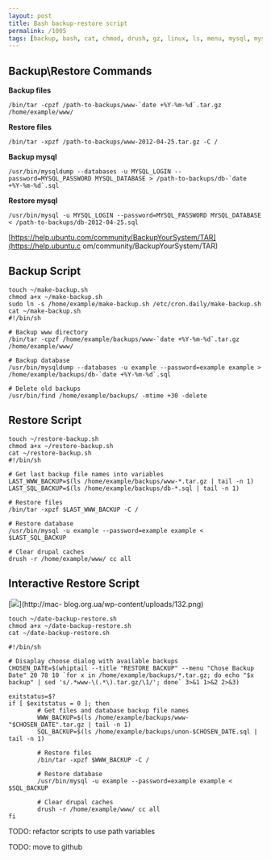 ```yaml
---
layout: post
title: Bash backup-restore script
permalink: /1005
tags: [backup, bash, cat, chmod, drush, gz, linux, ls, menu, mysql, mysqldump, restore, script, sed, sh, tail, tar, touch, ubuntu, var, variable, whiptail]
---
```


## Backup\Restore Commands

**Backup files**

    /bin/tar -cpzf /path-to-backups/www-`date +%Y-%m-%d`.tar.gz /home/example/www/

**Restore files**

    /bin/tar -xpzf /path-to-backups/www-2012-04-25.tar.gz -C /

**Backup mysql**

    /usr/bin/mysqldump --databases -u MYSQL_LOGIN --password=MYSQL_PASSWORD MYSQL_DATABASE > /path-to-backups/db-`date +%Y-%m-%d`.sql

**Restore mysql**

    /usr/bin/mysql -u MYSQL_LOGIN --password=MYSQL_PASSWORD MYSQL_DATABASE < /path-to-backups/db-2012-04-25.sql

[https://help.ubuntu.com/community/BackupYourSystem/TAR](https://help.ubuntu.c
om/community/BackupYourSystem/TAR)

## Backup Script

    touch ~/make-backup.sh
    chmod a+x ~/make-backup.sh
    sudo ln -s /home/example/make-backup.sh /etc/cron.daily/make-backup.sh
    cat ~/make-backup.sh
    #!/bin/sh

    # Backup www directory
    /bin/tar -cpzf /home/example/backups/www-`date +%Y-%m-%d`.tar.gz /home/example/www/

    # Backup database
    /usr/bin/mysqldump --databases -u example --password=example example > /home/example/backups/db-`date +%Y-%m-%d`.sql

    # Delete old backups
    /usr/bin/find /home/example/backups/ -mtime +30 -delete

## Restore Script

    touch ~/restore-backup.sh
    chmod a+x ~/restore-backup.sh
    cat ~/restore-backup.sh
    #!/bin/sh

    # Get last backup file names into variables
    LAST_WWW_BACKUP=$(ls /home/example/backups/www-*.tar.gz | tail -n 1)
    LAST_SQL_BACKUP=$(ls /home/example/backups/db-*.sql | tail -n 1)

    # Restore files
    /bin/tar -xpzf $LAST_WWW_BACKUP -C /

    # Restore database
    /usr/bin/mysql -u example --password=example example < $LAST_SQL_BACKUP

    # Clear drupal caches
    drush -r /home/example/www/ cc all

## Interactive Restore Script

[![](http://mac-blog.org.ua/wp-content/uploads/132-300x188.png)](http://mac-
blog.org.ua/wp-content/uploads/132.png)

    touch ~/date-backup-restore.sh
    chmod a+x ~/date-backup-restore.sh
    cat ~/date-backup-restore.sh

    #!/bin/sh

    # Disaplay choose dialog with available backups
    CHOSEN_DATE=$(whiptail --title "RESTORE BACKUP" --menu "Chose Backup Date" 20 78 10 `for x in /home/example/backups/*.tar.gz; do echo "$x backup" | sed 's/.*www-\(.*\).tar.gz/\1/'; done` 3>&1 1>&2 2>&3)

    exitstatus=$?
    if [ $exitstatus = 0 ]; then
            # Get files and database backup file names
            WWW_BACKUP=$(ls /home/example/backups/www-"$CHOSEN_DATE".tar.gz | tail -n 1)
            SQL_BACKUP=$(ls /home/example/backups/unon-$CHOSEN_DATE.sql | tail -n 1)

            # Restore files
            /bin/tar -xpzf $WWW_BACKUP -C /

            # Restore database
            /usr/bin/mysql -u example --password=example example < $SQL_BACKUP

            # Clear drupal caches
            drush -r /home/example/www/ cc all
    fi

TODO: refactor scripts to use path variables

TODO: move to github
